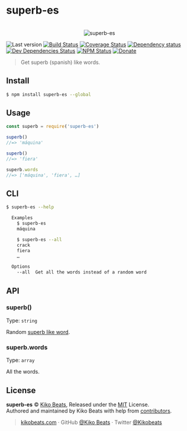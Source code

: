 # superb-es

<p align="center">
  <br>
  <img src="https://i.imgur.com/MhF8yoZ.png" alt="superb-es">
  <br>
</p>

![Last version](https://img.shields.io/github/tag/Kikobeats/superb-es.svg?style=flat-square)
[![Build Status](https://img.shields.io/travis/Kikobeats/superb-es/master.svg?style=flat-square)](https://travis-ci.org/Kikobeats/superb-es)
[![Coverage Status](https://img.shields.io/coveralls/Kikobeats/superb-es.svg?style=flat-square)](https://coveralls.io/github/Kikobeats/superb-es)
[![Dependency status](https://img.shields.io/david/Kikobeats/superb-es.svg?style=flat-square)](https://david-dm.org/Kikobeats/superb-es)
[![Dev Dependencies Status](https://img.shields.io/david/dev/Kikobeats/superb-es.svg?style=flat-square)](https://david-dm.org/Kikobeats/superb-es#info=devDependencies)
[![NPM Status](https://img.shields.io/npm/dm/superb-es.svg?style=flat-square)](https://www.npmjs.org/package/superb-es)
[![Donate](https://img.shields.io/badge/donate-paypal-blue.svg?style=flat-square)](https://paypal.me/Kikobeats)

> Get superb (spanish) like words.

## Install

```bash
$ npm install superb-es --global
```

## Usage

```js
const superb = require('superb-es')

superb()
//=> 'máquina'

superb()
//=> 'fiera'

superb.words
//=> ['máquina', 'fiera', …]
```

## CLI

```bash
$ superb-es --help

  Examples
    $ superb-es
    máquina

    $ superb-es --all
    crack
    fiera
    …

  Options
    --all  Get all the words instead of a random word
```

## API

### superb()

Type: `string`

Random [superb like word](words.json).

### superb.words

Type: `array`

All the words.

## License

**superb-es** © [Kiko Beats](https://kikobeats.com), Released under the [MIT](https://github.com/Kikobeats/superb-es/blob/master/LICENSE.md) License.<br>
Authored and maintained by Kiko Beats with help from [contributors](https://github.com/Kikobeats/superb-es/contributors).

> [kikobeats.com](https://kikobeats.com) · GitHub [@Kiko Beats](https://github.com/Kikobeats) · Twitter [@Kikobeats](https://twitter.com/Kikobeats)
